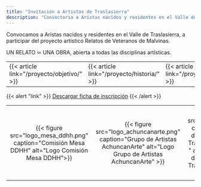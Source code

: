 ```yaml
---
title: "Invitación a Artistas de Traslasierra"
description: "Convoctoria a Aristas nacidos y residentes en el Valle de Traslasierra"
---
```


Convocamos a Aristas nacidos y residentes en el Valle de Traslasierra,  a participar del proyecto artístico Relatos de Veteranos de Malvinas. 

UN RELATO ⬄ UNA OBRA, abierta a todas las disciplinas artísticas.

<div class="relative inline-block align-text-bottom">
  <table>
    <tr>
      <td>{{< article link="/proyecto/objetivo/" >}}</td>
      <td>{{< article link="/proyecto/historia/" >}}</td>
      <td>{{< article link="/proyecto/reglamento/" >}}</td>
    </tr>
  </table>
</div>


{{< alert "link" >}}
[Descargar ficha de inscripción](proyecto/inscripcion/ficha_de_inscripcion.docx)
{{< /alert >}}


<div class="relative inline-block align-text-bottom">
  <table>
    <tr>
      <td style="padding: 10px; vertical-align: middle; text-align: center;">{{< figure src="logo_mesa_ddhh.png" caption="Comisión Mesa DDHH" alt="Logo Comisión Mesa DDHH">}}</td>
      <td style="padding: 10px; vertical-align: middle; text-align: center;">{{< figure src="logo_achuncanarte.png" caption="Grupo de Artistas AchuncanArte" alt="Logo Grupo de Artistas AchuncanArte" >}}</td>
      <td style="padding: 10px; vertical-align: middle; text-align: center;">{{< figure src="logo_git.png" caption="Grupo de Investigación Traslasierra -GIT-" alt="Logo Grupo de Investigación Traslasierra -GIT-" >}}</td>
    </tr>
  </table>
</div>
